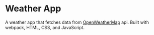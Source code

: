 # Weather App
A weather app that fetches data from [OpenWeatherMap](https://openweathermap.org/api) api. Built with webpack, HTML, CSS, and JavaScript.
